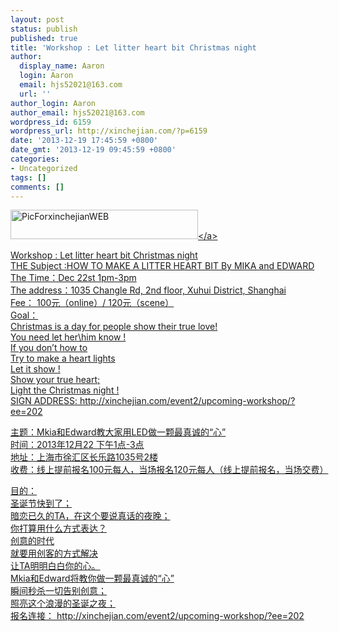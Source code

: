 ```yaml
---
layout: post
status: publish
published: true
title: 'Workshop : Let litter heart bit Christmas night                                                    Mkia和Edward教大家用LED做一颗最真诚的&ldquo;心&rdquo;'
author:
  display_name: Aaron
  login: Aaron
  email: hjs52021@163.com
  url: ''
author_login: Aaron
author_email: hjs52021@163.com
wordpress_id: 6159
wordpress_url: http://xinchejian.com/?p=6159
date: '2013-12-19 17:45:59 +0800'
date_gmt: '2013-12-19 09:45:59 +0800'
categories:
- Uncategorized
tags: []
comments: []
---
```

<p><a href="http:&#47;&#47;xinchejian.com&#47;wp-content&#47;uploads&#47;2013&#47;12&#47;PicForxinchejianWEB.png"><img src="http:&#47;&#47;xinchejian.com&#47;wp-content&#47;uploads&#47;2013&#47;12&#47;PicForxinchejianWEB-300x47.png" alt="PicForxinchejianWEB" width="300" height="47" class="alignnone size-medium wp-image-6158" &#47;><&#47;a></p>
<p>Workshop : Let litter heart bit Christmas night<br />
THE Subject :HOW TO MAKE A LITTER HEART BIT By MIKA and EDWARD<br />
The Time：Dec 22st  1pm-3pm<br />
The address：1035 Changle Rd, 2nd floor, Xuhui District, Shanghai<br />
Fee： 100元（online）&#47; 120元（scene）<br />
Goal：<br />
Christmas is a day for people show their true love!<br />
You need let her\him know !<br />
If you don&rsquo;t how to<br />
Try to make a heart lights<br />
Let it show !<br />
Show your true heart;<br />
Light the Christmas night !<br />
SIGN ADDRESS: http:&#47;&#47;xinchejian.com&#47;event2&#47;upcoming-workshop&#47;?ee=202</p>
<p>主题：Mkia和Edward教大家用LED做一颗最真诚的&ldquo;心&rdquo;<br />
时间：2013年12月22 下午1点-3点<br />
地址：上海市徐汇区长乐路1035号2楼<br />
收费：线上提前报名100元每人，当场报名120元每人（线上提前报名，当场交费）</p>
<p>目的：<br />
圣诞节快到了；<br />
暗恋已久的TA，在这个要说真话的夜晚；<br />
你打算用什么方式表达？<br />
创意的时代<br />
就要用创客的方式解决<br />
让TA明明白白你的心。<br />
Mkia和Edward将教你做一颗最真诚的&ldquo;心&rdquo;<br />
瞬间秒杀一切告别创意；<br />
照亮这个浪漫的圣诞之夜；<br />
报名连接： http:&#47;&#47;xinchejian.com&#47;event2&#47;upcoming-workshop&#47;?ee=202</p>
